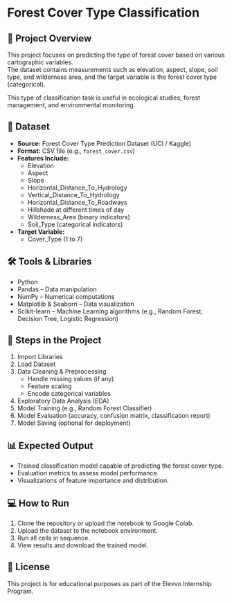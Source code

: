 # Forest Cover Type Classification

## 📌 Project Overview
This project focuses on predicting the type of forest cover based on various cartographic variables.  
The dataset contains measurements such as elevation, aspect, slope, soil type, and wilderness area, and the target variable is the forest cover type (categorical).

This type of classification task is useful in ecological studies, forest management, and environmental monitoring.

## 📂 Dataset
- **Source:** Forest Cover Type Prediction Dataset (UCI / Kaggle)
- **Format:** CSV file (e.g., `forest_cover.csv`)
- **Features Include:**
  - Elevation
  - Aspect
  - Slope
  - Horizontal_Distance_To_Hydrology
  - Vertical_Distance_To_Hydrology
  - Horizontal_Distance_To_Roadways
  - Hillshade at different times of day
  - Wilderness_Area (binary indicators)
  - Soil_Type (categorical indicators)
- **Target Variable:**
  - Cover_Type (1 to 7)

## 🛠 Tools & Libraries
- Python
- Pandas – Data manipulation
- NumPy – Numerical computations
- Matplotlib & Seaborn – Data visualization
- Scikit-learn – Machine Learning algorithms (e.g., Random Forest, Decision Tree, Logistic Regression)

## 🚀 Steps in the Project
1. Import Libraries
2. Load Dataset
3. Data Cleaning & Preprocessing  
   - Handle missing values (if any)  
   - Feature scaling  
   - Encode categorical variables
4. Exploratory Data Analysis (EDA)
5. Model Training (e.g., Random Forest Classifier)
6. Model Evaluation (accuracy, confusion matrix, classification report)
7. Model Saving (optional for deployment)

## 📊 Expected Output
- Trained classification model capable of predicting the forest cover type.
- Evaluation metrics to assess model performance.
- Visualizations of feature importance and distribution.

## 💻 How to Run
1. Clone the repository or upload the notebook to Google Colab.
2. Upload the dataset to the notebook environment.
3. Run all cells in sequence.
4. View results and download the trained model.

## 📜 License
This project is for educational purposes as part of the Elevvo Internship Program.
